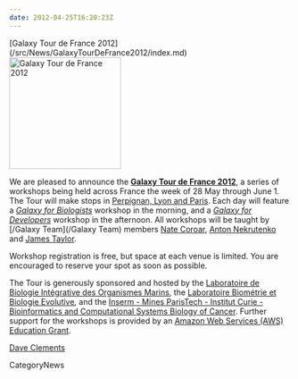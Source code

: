 ```yaml
---
date: 2012-04-25T16:20:23Z
---
```

<div class='newsItemHeader'>[Galaxy Tour de France 2012](/src/News/GalaxyTourDeFrance2012/index.md)</div>

<div class='right'><a href='/Events/GalaxyTourDeFrance2012'><img src='/Images/Logos/GalaxyTourDeFranceMap.png' alt='Galaxy Tour de France 2012' height="200" /></a></div>

We are pleased to announce the **[Galaxy Tour de France 2012](/src/Events/GalaxyTourDeFrance2012/index.md)**, a series of workshops being held across France the week of 28 May through June 1.  The Tour will make stops in [Perpignan, Lyon and Paris](/Events/GalaxyTourDeFrance2012#itinerary).  Each day will feature a *[Galaxy for Biologists](/src/Events/GalaxyTourDeFrance2012/index.md)* workshop in the morning, and a *[Galaxy for Developers](/src/Events/GalaxyTourDeFrance2012/index.md)* workshop in the afternoon.  All workshops will be taught by [/Galaxy Team](/Galaxy Team) members [Nate Coroar](/nate), [Anton Nekrutenko](/anton) and [James Taylor](/src/JamesTaylor/index.md).

Workshop registration is free, but space at each venue is limited.  You are encouraged to reserve your spot as soon as possible.
 
The Tour is generously sponsored and hosted by the [Laboratoire de Biologie Intégrative des Organismes Marins](http://biom.obs-banyuls.fr/fr/index.html), the [Laboratoire Biométrie et Biologie Evolutive](http://lbbe.univ-lyon1.fr/), and the [Inserm - Mines ParisTech - Institut Curie - Bioinformatics and Computational Systems Biology of Cancer](http://u900.curie.fr/).  Further support for the workshops is provided by an [Amazon Web Services (AWS) Education Grant](http://aws.amazon.com/education).

[Dave Clements](/src/DaveClements/index.md)

CategoryNews
